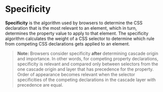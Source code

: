 # Specificity

**Specificity** is the algorithm used by browsers to determine the CSS declaration that is the most relevant to an element, which in turn, determines the property value to apply to that element. The specificity algorithm calculates the weight of a CSS selector to determine which rule from competing CSS declarations gets applied to an element.

> **Note:** Browsers consider specificity **after** determining cascade origin and importance. In other words, for competing property declarations, specificity is relevant and compared only between selectors from the one cascade origin and layer that has precedence for the property. Order of appearance becomes relevant when the selector specificities of the competing declarations in the cascade layer with precedence are equal.
